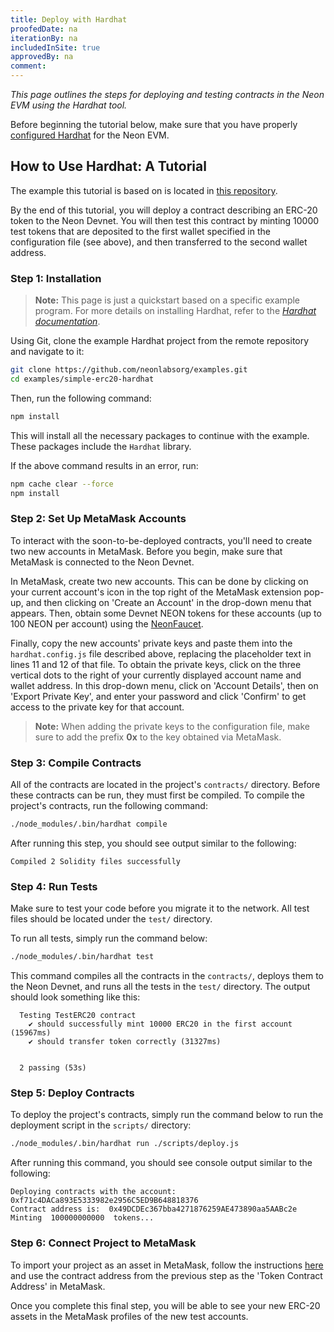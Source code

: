 ```yaml
---
title: Deploy with Hardhat
proofedDate: na
iterationBy: na
includedInSite: true
approvedBy: na
comment: 
---
```


*This page outlines the steps for deploying and testing contracts in the Neon EVM using the Hardhat tool.*

Before beginning the tutorial below, make sure that you have properly [configured Hardhat](configure_hardhat) for the Neon EVM.

## How to Use Hardhat: A Tutorial
The example this tutorial is based on is located in [this repository](https://github.com/neonlabsorg/examples/tree/main/simple-erc20-hardhat).

By the end of this tutorial, you will deploy a contract describing an ERC-20 token to the Neon Devnet. You will then test this contract by minting 10000 test tokens that are deposited to the first wallet specified in the configuration file (see above), and then transferred to the second wallet address.

### Step 1: Installation
> **Note:** This page is just a quickstart based on a specific example program. For more details on installing Hardhat, refer to the *[Hardhat documentation](https://hardhat.org/hardhat-runner/docs/getting-started#overview)*.

Using Git, clone the example Hardhat project from the remote repository and navigate to it:
```sh
git clone https://github.com/neonlabsorg/examples.git
cd examples/simple-erc20-hardhat
```

Then, run the following command:
```sh
npm install
```
This will install all the necessary packages to continue with the example. These packages include the `Hardhat` library.

If the above command results in an error, run:
```sh
npm cache clear --force
npm install
```

### Step 2: Set Up MetaMask Accounts
To interact with the soon-to-be-deployed contracts, you'll need to create two new accounts in MetaMask. Before you begin, make sure that MetaMask is connected to the Neon Devnet.

In MetaMask, create two new accounts. This can be done by clicking on your current account's icon in the top right of the MetaMask extension pop-up, and then clicking on 'Create an Account' in the drop-down menu that appears. Then, obtain some Devnet NEON tokens for these accounts (up to 100 NEON per account) using the [NeonFaucet](../utilities/faucet).

Finally, copy the new accounts' private keys and paste them into the `hardhat.config.js` file described above, replacing the placeholder text in lines 11 and 12 of that file. To obtain the private keys, click on the three vertical dots to the right of your currently displayed account name and wallet address. In this drop-down menu, click on 'Account Details', then on 'Export Private Key', and enter your password and click 'Confirm' to get access to the private key for that account.

> **Note:** When adding the private keys to the configuration file, make sure to add the prefix **0x** to the key obtained via MetaMask.

### Step 3: Compile Contracts
All of the contracts are located in the project's `contracts/` directory. Before these contracts can be run, they must first be compiled. To compile the project's contracts, run the following command:
```sh
./node_modules/.bin/hardhat compile
```

After running this step, you should see output similar to the following:
```
Compiled 2 Solidity files successfully
```

### Step 4: Run Tests
Make sure to test your code before you migrate it to the network. All test files should be located under the `test/` directory.

To run all tests, simply run the command below:
```sh
./node_modules/.bin/hardhat test
```

This command compiles all the contracts in the `contracts/`, deploys them to the Neon Devnet, and runs all the tests in the `test/` directory. The output should look something like this:
```
  Testing TestERC20 contract
    ✔ should successfully mint 10000 ERC20 in the first account (15967ms)
    ✔ should transfer token correctly (31327ms)


  2 passing (53s)
```

### Step 5: Deploy Contracts
To deploy the project's contracts, simply run the command below to run the deployment script in the `scripts/` directory:
```sh
./node_modules/.bin/hardhat run ./scripts/deploy.js
```

After running this command, you should see console output similar to the following:
```
Deploying contracts with the account: 0xf71c4DACa893E5333982e2956C5ED9B648818376
Contract address is:  0x49DCDEc367bba4271876259AE473890aa5AABc2e
Minting  100000000000  tokens...
```

### Step 6: Connect Project to MetaMask
To import your project as an asset in MetaMask, follow the instructions [here](https://support.metamask.io/hc/en-us/articles/360015489031-How-to-add-unlisted-tokens-custom-tokens-in-MetaMask#h_01FWH492CHY60HWPC28RW0872H) and use the contract address from the previous step as the 'Token Contract Address' in MetaMask.

Once you complete this final step, you will be able to see your new ERC-20 assets in the MetaMask profiles of the new test accounts.
